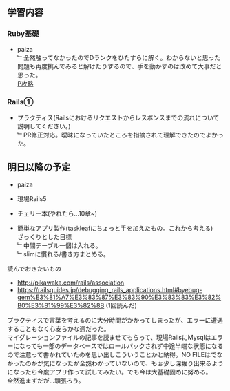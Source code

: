 ## 学習内容

### **Ruby基礎**

- paiza   
﹂全然触ってなかったのでDランクをひたすらに解く。わからないと思った問題も再度挑んでみると解けたりするので、手を動かすのは改めて大事だと思った。  
[P攻略](https://github.com/saeyama/til/blob/main/03_Ruby%E5%9F%BA%E7%A4%8E/P%E6%94%BB%E7%95%A5/%E5%8F%82%E8%80%83%E3%82%B5%E3%82%A4%E3%83%88.md)

### **Rails①**

- プラクティス(Railsにおけるリクエストからレスポンスまでの流れについて説明してください。)  
﹂PR修正対応。曖昧になっていたところを指摘されて理解できたのでよかった。  

## 明日以降の予定

- paiza  
- 現場Rails5
- チェリー本(やれたら…10章~)   

- 簡単なアプリ製作(taskleafにちょっと手を加えたもの。これから考える)  
ざっくりとした目標  
  ﹂中間テーブル一個は入れる。  
  ﹂slimに慣れる/書き方まとめる。

読んでおきたいもの

- http://pikawaka.com/rails/association
- https://railsguides.jp/debugging_rails_applications.html#byebug-gem%E3%81%A7%E3%83%87%E3%83%90%E3%83%83%E3%82%B0%E3%81%99%E3%82%8B (1回読んだ)    

プラクティスで言葉を考えるのに大分時間がかかってしまったが、エラーに遭遇することもなく心安らかな週だった。  
マイグレーションファイルの記事を読ませてもらって、現場RailsにMysqlはエラーになっても一部のデータベースではロールバックされず中途半端な状態になるので注意って書かれていたのを思い出しこういうことかと納得。NO FILEはでなかったのかが気になったが全然わかっていないので、もぉ少し深堀り出来るようになったら今度アプリ作って試してみたい。でも今は大基礎固めに努める。  
全然進まずだが…頑張ろう。

